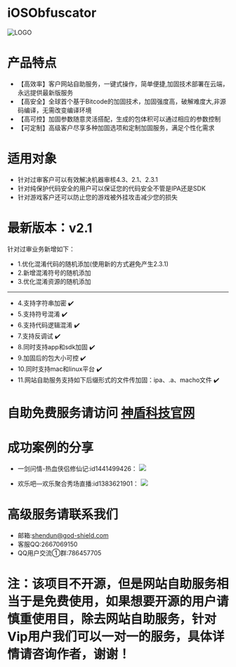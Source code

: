 # iOSObfuscator

![LOGO](https://github.com/godshield/iOSObfuscator/blob/master/logo.png)

# 产品特点
* 【高效率】客户网站自助服务，一键式操作，简单便捷,加固技术部署在云端，永远提供最新版服务
* 【高安全】全球首个基于Bitcode的加固技术，加固强度高，破解难度大,非源码编译，无需改变编译环境
* 【高可控】加固参数随意灵活搭配，生成的包体积可以通过相应的参数控制
* 【可定制】高级客户尽享多种加固选项和定制加固服务，满足个性化需求



# 适用对象
* 针对过审客户可以有效解决机器审核4.3、2.1、2.3.1
* 针对纯保护代码安全的用户可以保证您的代码安全不管是IPA还是SDK
* 针对游戏客户还可以防止您的游戏被外挂攻击减少您的损失


# 最新版本：v2.1

针对过审业务新增如下：
* 1.优化混淆代码的随机添加(使用新的方式避免产生2.3.1)
* 2.新增混淆符号的随机添加
* 3.优化混淆资源的随机添加
***
* 4.支持字符串加密  ✔️
* 5.支持符号混淆  ✔️
* 6.支持代码逻辑混淆   ✔️
* 7.支持反调试  ✔️
* 8.同时支持app和sdk加固 ✔️
* 9.加固后的包大小可控 ✔️
* 10.同时支持mac和linux平台 ✔️
* 11.网站自助服务支持如下后缀形式的文件传加固：ipa、.a、macho文件 ✔️


# 自助免费服务请访问 [神盾科技官网](http://www.god-shield.com)

# 成功案例的分享
*  一剑问情-热血侠侣修仙记:id1441499426：
[![](https://github.com/godshield/iOSObfuscator/blob/master/logo.png)](https://itunes.apple.com/cn/app/id1441499426?mt=8)

*  欢乐吧—欢乐聚合秀场直播:id1383621901：
[![](https://github.com/godshield/iOSObfuscator/blob/master/logo.png)](https://itunes.apple.com/cn/app/id1383621901?mt=8)

# 高级服务请联系我们
* 邮箱:shendun@god-shield.com 
* 客服QQ:2667069150
* QQ用户交流①群:786457705



# 注：该项目不开源，但是网站自助服务相当于是免费使用，如果想要开源的用户请慎重使用目，除去网站自助服务，针对Vip用户我们可以一对一的服务，具体详情请咨询作者，谢谢！